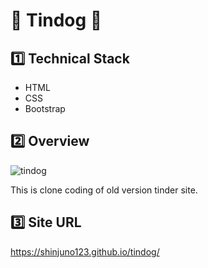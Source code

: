 # :dog: Tindog :dog:

## :one: Technical Stack

- HTML
- CSS
- Bootstrap

## :two: Overview

![tindog](https://user-images.githubusercontent.com/72008909/207616203-1be8d261-8759-4723-bbca-3ce4654910ed.gif)

This is clone coding of old version tinder site.

## :three: Site URL

https://shinjuno123.github.io/tindog/

